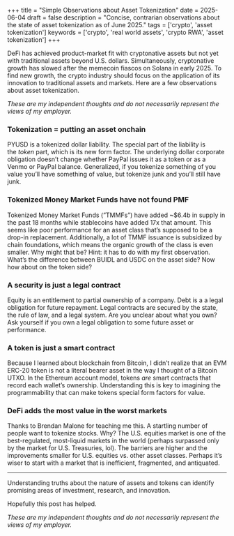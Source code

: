 +++
title = "Simple Observations about Asset Tokenization"
date = 2025-06-04
draft = false
description = "Concise, contrarian observations about the state of asset tokenization as of June 2025."
tags = ['crypto', 'asset tokenization']
keywords = ['crypto', 'real world assets', 'crypto RWA', 'asset tokenization']
+++

DeFi has achieved product-market fit with cryptonative assets but not yet with traditional assets beyond U.S. dollars. Simultaneously, cryptonative growth has slowed after the memecoin fiascos on Solana in early 2025. To find new growth, the crypto industry should focus on the application of its innovation to traditional assets and markets. Here are a few observations about asset tokenization.

*These are my independent thoughts and do not necessarily represent the views of my employer.*

### **Tokenization = putting an asset onchain**

PYUSD is a tokenized dollar liability. The special part of the liability is the *token* part, which is its new form factor. The underlying dollar corporate obligation doesn’t change whether PayPal issues it as a token or as a Venmo or PayPal balance. Generalized, if you tokenize something of you value you’ll have something of value, but tokenize junk and you’ll still have junk.

### **Tokenized Money Market Funds have not found PMF**

Tokenized Money Market Funds (”TMMFs”) have added ~$6.4b in supply in the past 18 months while stablecoins have added 17x that amount. This seems like poor performance for an asset class that’s supposed to be a drop-in replacement. Additionally, a lot of TMMF issuance is subsidized by chain foundations, which means the organic growth of the class is even smaller. Why might that be? Hint: it has to do with my first observation. What’s the difference between BUIDL and USDC on the asset side? Now how about on the token side?

### **A security is just a legal contract**

Equity is an entitlement to partial ownership of a company. Debt is a a legal obligation for future repayment. Legal contracts are secured by the state, the rule of law, and a legal system. Are you unclear about what you own? Ask yourself if you own a legal obligation to some future asset or performance.

### **A token is just a smart contract**

Because I learned about blockchain from Bitcoin, I didn’t realize that an EVM ERC-20 token is not a literal bearer asset in the way I thought of a Bitcoin UTXO. In the Ethereum account model, tokens *are* smart contracts that record each wallet’s ownership. Understanding this is key to imagining the programmability that can make tokens special form factors for value.

### **DeFi adds the most value in the worst markets**

Thanks to Brendan Malone for teaching me this. A startling number of people want to tokenize stocks. Why? The U.S. equities market is one of the best-regulated, most-liquid markets in the world (perhaps surpassed only by the market for U.S. Treasuries, lol). The barriers are higher and the improvements smaller for U.S. equities vs. other asset classes. Perhaps it’s wiser to start with a market that is inefficient, fragmented, and antiquated.

---

Understanding truths about the nature of assets and tokens can identify promising areas of investment, research, and innovation. 

Hopefully this post has helped.

*These are my independent thoughts and do not necessarily represent the views of my employer.*